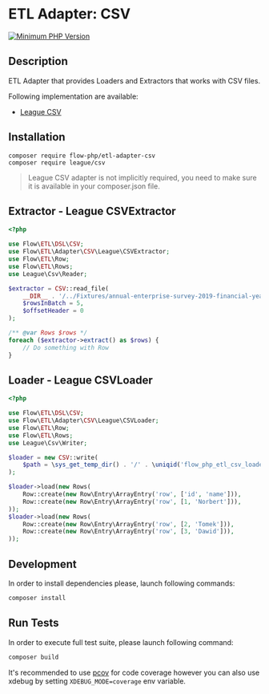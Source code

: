 # ETL Adapter: CSV

[![Minimum PHP Version](https://img.shields.io/badge/php-~8.1-8892BF.svg)](https://php.net/)

## Description

ETL Adapter that provides Loaders and Extractors that works with CSV files.

Following implementation are available: 
- [League CSV](https://csv.thephpleague.com/) 

## Installation 

``` 
composer require flow-php/etl-adapter-csv
composer require league/csv
```

> League CSV adapter is not implicitly required, you need to make sure it is available in your composer.json file.

## Extractor - League CSVExtractor

```php
<?php

use Flow\ETL\DSL\CSV;
use Flow\ETL\Adapter\CSV\League\CSVExtractor;
use Flow\ETL\Row;
use Flow\ETL\Rows;
use League\Csv\Reader;

$extractor = CSV::read_file(
    __DIR__ . '/../Fixtures/annual-enterprise-survey-2019-financial-year-provisional-csv.csv',
    $rowsInBatch = 5,
    $offsetHeader = 0
);

/** @var Rows $rows */
foreach ($extractor->extract() as $rows) {
    // Do something with Row 
}
```

## Loader - League CSVLoader

```php 
<?php

use Flow\ETL\DSL\CSV;
use Flow\ETL\Adapter\CSV\League\CSVLoader;
use Flow\ETL\Row;
use Flow\ETL\Rows;
use League\Csv\Writer;

$loader = new CSV::write(
    $path = \sys_get_temp_dir() . '/' . \uniqid('flow_php_etl_csv_loader', true) . '.csv'
);

$loader->load(new Rows(
    Row::create(new Row\Entry\ArrayEntry('row', ['id', 'name'])),
    Row::create(new Row\Entry\ArrayEntry('row', [1, 'Norbert'])),
));
$loader->load(new Rows(
    Row::create(new Row\Entry\ArrayEntry('row', [2, 'Tomek'])),
    Row::create(new Row\Entry\ArrayEntry('row', [3, 'Dawid'])),
));

```

## Development

In order to install dependencies please, launch following commands:

```bash
composer install
```

## Run Tests

In order to execute full test suite, please launch following command:

```bash
composer build
```

It's recommended to use [pcov](https://pecl.php.net/package/pcov) for code coverage however you can also use
xdebug by setting `XDEBUG_MODE=coverage` env variable.

